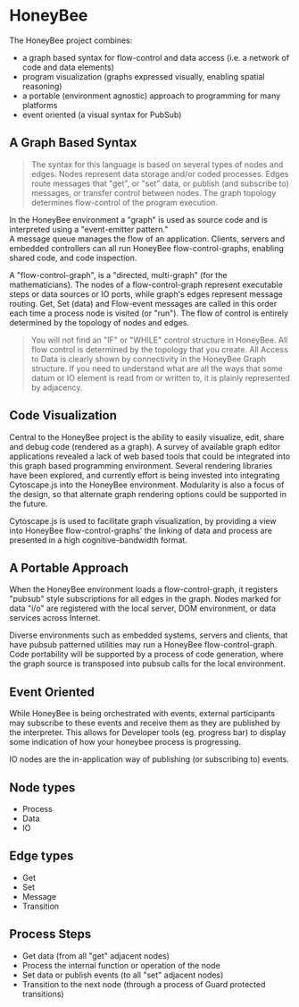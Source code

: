 HoneyBee
========
The HoneyBee project combines: 
 * a graph based syntax for flow-control and data access (i.e. a network of code and data elements)
 * program visualization (graphs expressed visually, enabling spatial reasoning)
 * a portable (environment agnostic) approach to programming for many platforms
 * event oriented (a visual syntax for PubSub)

A Graph Based Syntax
--------------------
>The syntax for this language is based on several types of nodes and edges. Nodes represent data storage and/or coded processes. Edges route messages that "get", or "set" data, or publish (and subscribe to) messages, or transfer control between nodes. 
The graph topology determines flow-control of the program execution.

In the HoneyBee environment a "graph" is used as source code and is interpreted using a "event-emitter pattern."  
A message queue manages the flow of an application. Clients, servers and embedded controllers can all run 
HoneyBee flow-control-graphs, enabling shared code, and code inspection. 

A "flow-control-graph", is a "directed, multi-graph" (for the mathematicians). 
The nodes of a flow-control-graph represent executable steps or data sources or IO ports, 
while graph's edges represent message routing. Get, Set (data) and Flow-event messages are called in this order each time a process node is visited (or "run").
The flow of control is entirely determined by the topology of nodes and edges.
>You will not find an "IF" or "WHILE" control structure in HoneyBee. All flow control is determined by the topology that you create.
All Access to Data is clearly shown by connectivity in the HoneyBee Graph structure.
>If you need to understand what are all the ways that some datum or IO element is read from or written to, it is plainly represented by adjacency.

Code Visualization
------------------
Central to the HoneyBee project is the ability to easily visualize, edit, share and debug code (rendered as a graph).
A survey of available graph editor applications revealed a lack of web based tools that could be integrated into this graph based 
programming environment. Several rendering libraries have been explored, and currently effort is being invested into integrating 
Cytoscape.js into the HoneyBee environment. Modularity is also a focus of the design, so that alternate graph rendering options could be supported 
in the future.

Cytoscape.js is used to facilitate graph visualization, by providing a view into HoneyBee flow-control-graphs' the linking of data and process are presented in a high cognitive-bandwidth format. 

A Portable Approach
-------------------
When the HoneyBee environment loads a flow-control-graph, it registers "pubsub" style subscriptions for all edges in
the graph. Nodes marked for data "i/o" are registered with the local server, DOM environment, or data services across Internet. 

Diverse environments such as embedded systems, servers and clients, that have pubsub patterned utilities may run a HoneyBee flow-control-graph. 
Code portability will be supported by a process of code generation, where the graph source is transposed into pubsub calls for the local environment.

Event Oriented
--------------
While HoneyBee is being orchestrated with events, external participants 
may subscribe to these events and receive them as they are published by the interpreter.
This allows for Developer tools (eg. progress bar) to display some indication of how your honeybee process is progressing.

IO nodes are the in-application way of publishing (or subscribing to) events.

Node types
----------
 * Process
 * Data
 * IO

Edge types
----------
 * Get
 * Set
 * Message
 * Transition
 
Process Steps
-------------
 * Get data (from all "get" adjacent nodes)
 * Process the internal function or operation of the node
 * Set data or publish events (to all "set" adjacent nodes)
 * Transition to the next node (through a process of Guard protected transitions)
